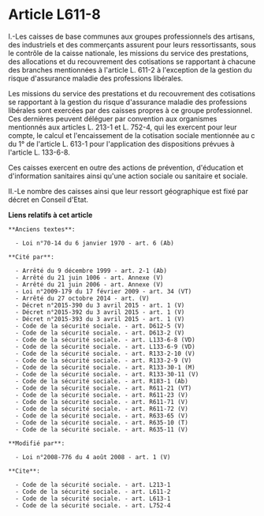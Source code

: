 # Article L611-8

I.-Les caisses de base communes aux groupes professionnels des artisans, des industriels et des commerçants assurent pour
leurs ressortissants, sous le contrôle de la caisse nationale, les missions du service des prestations, des allocations et du
recouvrement des cotisations se rapportant à chacune des branches mentionnées à l'article L. 611-2 à l'exception de la
gestion du risque d'assurance maladie des professions libérales. 

Les missions du service des prestations et du recouvrement des cotisations se rapportant à la gestion du risque d'assurance
maladie des professions libérales sont exercées par des caisses propres à ce groupe professionnel. Ces dernières peuvent
déléguer par convention aux organismes mentionnés aux articles L. 213-1 et 
L. 752-4, qui les exercent pour leur compte, le calcul et l'encaissement de la cotisation sociale mentionnée au c du 1° de
l'article L. 613-1 pour l'application des dispositions prévues à l'article L. 133-6-8. 

Ces caisses exercent en outre des actions de prévention, d'éducation et d'information sanitaires ainsi qu'une action sociale
ou sanitaire et sociale. 

II.-Le nombre des caisses ainsi que leur ressort géographique est fixé par décret en Conseil d'Etat.

**Liens relatifs à cet article**

	**Anciens textes**:

	  - Loi n°70-14 du 6 janvier 1970 - art. 6 (Ab)

	**Cité par**:

	  - Arrêté du 9 décembre 1999 - art. 2-1 (Ab)
	  - Arrêté du 21 juin 1006 - art. Annexe (V)
	  - Arrêté du 21 juin 2006 - art. Annexe (V)
	  - Loi n°2009-179 du 17 février 2009 - art. 34 (VT)
	  - Arrêté du 27 octobre 2014 - art. (V)
	  - Décret n°2015-390 du 3 avril 2015 - art. 1 (V)
	  - Décret n°2015-392 du 3 avril 2015 - art. 1 (V)
	  - Décret n°2015-393 du 3 avril 2015 - art. 1 (V)
	  - Code de la sécurité sociale. - art. D612-5 (V)
	  - Code de la sécurité sociale. - art. D613-2 (V)
	  - Code de la sécurité sociale. - art. L133-6-8 (VD)
	  - Code de la sécurité sociale. - art. L133-6-9 (VD)
	  - Code de la sécurité sociale. - art. R133-2-10 (V)
	  - Code de la sécurité sociale. - art. R133-2-9 (V)
	  - Code de la sécurité sociale. - art. R133-30-1 (M)
	  - Code de la sécurité sociale. - art. R133-30-11 (V)
	  - Code de la sécurité sociale. - art. R183-1 (Ab)
	  - Code de la sécurité sociale. - art. R611-21 (VT)
	  - Code de la sécurité sociale. - art. R611-23 (V)
	  - Code de la sécurité sociale. - art. R611-71 (V)
	  - Code de la sécurité sociale. - art. R611-72 (V)
	  - Code de la sécurité sociale. - art. R633-65 (V)
	  - Code de la sécurité sociale. - art. R635-10 (T)
	  - Code de la sécurité sociale. - art. R635-11 (V)

	**Modifié par**:

	  - Loi n°2008-776 du 4 août 2008 - art. 1 (V)

	**Cite**:

	  - Code de la sécurité sociale. - art. L213-1
	  - Code de la sécurité sociale. - art. L611-2
	  - Code de la sécurité sociale. - art. L613-1
	  - Code de la sécurité sociale. - art. L752-4
